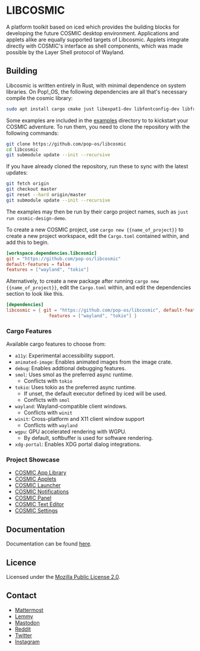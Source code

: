 # LIBCOSMIC

A platform toolkit based on iced which provides the building blocks for developing the
future COSMIC desktop environment. Applications and applets alike are equally supported
targets of Libcosmic. Applets integrate directly with COSMIC's interface as shell
components, which was made possible by the Layer Shell protocol of Wayland.

## Building

Libcosmic is written entirely in Rust, with minimal dependence on system libraries. On
Pop!_OS, the following dependencies are all that's necessary compile the cosmic library:

```sh
sudo apt install cargo cmake just libexpat1-dev libfontconfig-dev libfreetype-dev pkg-config
```

Some examples are included in the [examples](./examples) directory to to kickstart your
COSMIC adventure. To run them, you need to clone the repository with the following commands:

```sh
git clone https://github.com/pop-os/libcosmic
cd libcosmic
git submodule update --init --recursive
```

If you have already cloned the repository, run these to sync with the latest updates:

```sh
git fetch origin
git checkout master
git reset --hard origin/master
git submodule update --init --recursive
```

The examples may then be run by their cargo project names, such as `just run cosmic-design-demo`.

To create a new COSMIC project, use `cargo new {{name_of_project}}` to create a new
project workspace, edit the `Cargo.toml` contained within, and add this to begin.

```toml
[workspace.dependencies.libcosmic]
git = "https://github.com/pop-os/libcosmic"
default-features = false
features = ["wayland", "tokio"]
```

Alternatively, to create a new package after running `cargo new {{name_of_project}}`,
edit the `Cargo.toml` within, and edit the dependencies section to look like this.

```toml
[dependencies]
libcosmic = { git = "https://github.com/pop-os/libcosmic", default-features = false,
                features = ["wayland", "tokio"] }
```

### Cargo Features

Available cargo features to choose from:

- `a11y`: Experimental accessibility support.
- `animated-image`: Enables animated images from the image crate.
- `debug`: Enables addtional debugging features.
- `smol`: Uses smol as the preferred async runtime.
    - Conflicts with `tokio`
- `tokio`: Uses tokio as the preferred async runtime.
    - If unset, the default executor defined by iced will be used.
    - Conflicts with `smol`
- `wayland`: Wayland-compatible client windows.
    - Conflicts with `winit`
- `winit`: Cross-platform and X11 client window support
    - Conflicts with `wayland`
- `wgpu`: GPU accelerated rendering with WGPU.
    - By default, softbuffer is used for software rendering.
- `xdg-portal`: Enables XDG portal dialog integrations.

### Project Showcase

- [COSMIC App Library](https://github.com/pop-os/cosmic-applibrary)
- [COSMIC Applets](https://github.com/pop-os/cosmic-applets)
- [COSMIC Launcher](https://github.com/pop-os/cosmic-launcher)
- [COSMIC Notifications](https://github.com/pop-os/cosmic-notifications)
- [COSMIC Panel](https://github.com/pop-os/cosmic-panel)
- [COSMIC Text Editor](https://github.com/pop-os/cosmic-text-editor)
- [COSMIC Settings](https://github.com/pop-os/cosmic-settings)

## Documentation

Documentation can be found [here](https://pop-os.github.io/libcosmic/cosmic/).

## Licence

Licensed under the [Mozilla Public License 2.0](https://choosealicense.com/licenses/mpl-2.0).

## Contact

- [Mattermost](https://chat.pop-os.org/)
- [Lemmy](https://lemmy.world/c/pop_os)
- [Mastodon](https://fosstodon.org/@pop_os_official)
- [Reddit](https://www.reddit.com/r/pop_os/)
- [Twitter](https://twitter.com/pop_os_official)
- [Instagram](https://www.instagram.com/pop_os_official)
